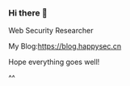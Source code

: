 ### Hi there 👋

Web Security Researcher

My Blog:https://blog.happysec.cn

Hope everything goes well!

^^
